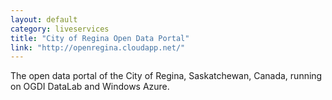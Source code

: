```yaml
---
layout: default
category: liveservices
title: "City of Regina Open Data Portal"
link: "http://openregina.cloudapp.net/"
---
```

The open data portal of the City of Regina, Saskatchewan, Canada, running on OGDI DataLab and Windows Azure.
